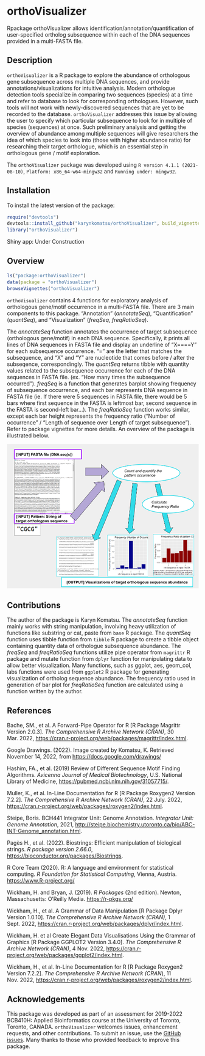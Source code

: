 
<!-- README.md is generated from README.Rmd. Please edit that file -->

# orthoVisualizer

Rpackage orthoVisualizer allows identification/annotation/quantification
of user-specified ortholog subsequence within each of the DNA sequences
provided in a multi-FASTA file.

## Description

`orthoVisualizer` is a R package to explore the abundance of orthologous
gene subsequence across multiple DNA sequences, and provide
annotations/visualizations for intuitive analysis. Modern orthologue
detection tools specialize in comparing two sequences (species) at a
time and refer to database to look for corresponding orthologues.
However, such tools will not work with newly-discovered sequences that
are yet to be recorded to the database. `orthoVisualizer` addresses this
issue by allowing the user to specify which particular subsequence to
look for in multiple of species (sequences) at once. Such preliminary
analysis and getting the overview of abundance among multiple sequences
will give researchers the idea of which species to look into (those with
higher abundance ratio) for researching their target orthologue, which
is an essential step in orthologous gene / motif exploration.

The `orthoVisualizer` package was developed using
`R version 4.1.1 (2021-08-10)`, `Platform: x86_64-w64-mingw32` and
`Running under: mingw32`.

## Installation

To install the latest version of the package:

``` r
require("devtools")
devtools::install_github("karynkomatsu/orthoVisualizer", build_vignettes = TRUE)
library("orthoVisualizer")
```

Shiny app: Under Construction

## Overview

``` r
ls("package:orthoVisualizer")
data(package = "orthoVisualizer") 
browseVignettes("orthoVisualizer")
```

`orthoVisualizer` contains 4 functions for exploratory analysis of
orthologous gene/motif occurrence in a multi-FASTA file. There are 3
main components to this package. “Annotation” (*annotateSeq*),
“Quantification” (*quantSeq*), and “Visualization” (*freqSeq*,
*freqRatioSeq*).

The *annotateSeq* function annotates the occurrence of target
subsequence (orthologous gene/motif) in each DNA sequence. Specifically,
it prints all lines of DNA sequences in FASTA file and display an
underline of “X====Y” for each subsequence occurrence. “=” are the
letter that matches the subsequence, and “X” and “Y” are nucleotide that
comes before / after the subseqence, correspondingly. The *quantSeq*
returns tibble with quantity values related to the subsequence
occurrence for each of the DNA sequences in FASTA file. (ex. “How many
times the subsequence occurred”). *freqSeq* is a function that generates
barplot showing frequency of subsequence occurrence, and each bar
represents DNA sequence in FASTA file (ie. If there were 5 sequences in
FASTA file, there would be 5 bars where first sequence in the FASTA is
leftmost bar, second sequence in the FASTA is second-left bar…). The
*freqRatioSeq* function works similar, except each bar height represents
the frequency ratio (“Number of occurrence” / “Length of sequence over
Length of target subsequence”). Refer to package vignettes for more
details. An overview of the package is illustrated below.

![](./inst/extdata/KOMATSU_K_A4.png)

## Contributions

The author of the package is Karyn Komatsu. The *annotateSeq* function
mainly works with string manipulation, involving heavy utilization of
functions like substring or cat, paste from `base` R package. The
*quantSeq* function uses tibble function from `tibble` R package to
create a tibble object containing quantity data of orthologue
subsequence abundance. The *freqSeq* and *freqRatioSeq* functions
utilize pipe operator from `magrittr` R package and mutate function from
`dplyr` function for manipulating data to allow better visualization.
Many functions, such as ggplot, aes, geom_col, labs functions were used
from `ggplot2` R package for generating visualization of ortholog
sequence abundance. The frequency ratio used in generation of bar plot
for *freqRatioSeq* function are calculated using a function written by
the author.

## References

Bache, SM., et al. A Forward-Pipe Operator for R \[R Package Magrittr
Version 2.0.3\]. *The Comprehensive R Archive Network (CRAN)*, 30
Mar. 2022,
<https://cran.r-project.org/web/packages/magrittr/index.html>.

Google Drawings. (2022). Image created by Komatsu, K. Retrieved November
14, 2022, from <https://docs.google.com/drawings/>

Hashim, FA., et al. (2019) Review of Different Sequence Motif Finding
Algorithms. *Avicenna Journal of Medical Biotechnology*, U.S. National
Library of Medicine, <https://pubmed.ncbi.nlm.nih.gov/31057715/>.

Muller, K., et al. In-Line Documentation for R \[R Package Roxygen2
Version 7.2.2\]. *The Comprehensive R Archive Network (CRAN)*, 22 July.
2022, <https://cran.r-project.org/web/packages/roxygen2/index.html>.

Steipe, Boris. BCH441 Integrator Unit: Genome Annotation. *Integrator
Unit: Genome Annotation*, 2021,
<http://steipe.biochemistry.utoronto.ca/bio/ABC-INT-Genome_annotation.html>.

Pagès H., et al. (2022). Biostrings: Efficient manipulation of
biological strings. *R package version 2.66.0*,
<https://bioconductor.org/packages/Biostrings>.

R Core Team (2020). R: A language and environment for statistical
computing. *R Foundation for Statistical Computing*, Vienna, Austria.
<https://www.R-project.org/>

Wickham, H. and Bryan, J. (2019). *R Packages* (2nd edition). Newton,
Massachusetts: O’Reilly Media. <https://r-pkgs.org/>

Wickham, H., et al. A Grammar of Data Manipulation \[R Package Dplyr
Version 1.0.10\]. *The Comprehensive R Archive Network (CRAN)*, 1
Sept. 2022, <https://cran.r-project.org/web/packages/dplyr/index.html>.

Wickham, H. et al Create Elegant Data Visualisations Using the Grammar
of Graphics \[R Package GGPLOT2 Version 3.4.0\]. *The Comprehensive R
Archive Network (CRAN)*, 4 Nov. 2022,
<https://cran.r-project.org/web/packages/ggplot2/index.html>.

Wickham, H., et al. In-Line Documentation for R \[R Package Roxygen2
Version 7.2.2\]. *The Comprehensive R Archive Network (CRAN*), 11
Nov. 2022,
<https://cran.r-project.org/web/packages/roxygen2/index.html>.

## Acknowledgements

This package was developed as part of an assessment for 2019-2022
BCB410H: Applied Bioinformatics course at the University of Toronto,
Toronto, CANADA. `orthoVisualizer` welcomes issues, enhancement
requests, and other contributions. To submit an issue, use the [GitHub
issues](https://github.com/karynkomatsu/orthoVisualizer/issues). Many
thanks to those who provided feedback to improve this package.
